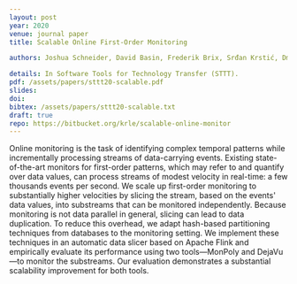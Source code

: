 ```yaml
---
layout: post
year: 2020
venue: journal paper
title: Scalable Online First-Order Monitoring

authors: Joshua Schneider, David Basin, Frederik Brix, Srđan Krstić, Dmitriy Traytel

details: In Software Tools for Technology Transfer (STTT).
pdf: /assets/papers/sttt20-scalable.pdf
slides: 
doi: 
bibtex: /assets/papers/sttt20-scalable.txt
draft: true
repo: https://bitbucket.org/krle/scalable-online-monitor
---
```


Online monitoring is the task of identifying complex temporal patterns while incrementally processing streams of data-carrying events. Existing state-of-the-art monitors for first-order patterns, which may refer to and quantify over data values, can process streams of modest velocity in real-time: a few thousands events per second. We scale up first-order monitoring to substantially higher velocities by slicing the stream, based on the events' data values, into substreams that can be monitored independently. Because monitoring is not data parallel in general, slicing can lead to data duplication. To reduce this overhead, we adapt hash-based partitioning techniques from databases to the monitoring setting. We implement these techniques in an automatic data slicer based on Apache Flink and empirically evaluate its performance using two tools—MonPoly and DejaVu—to monitor the substreams. Our evaluation demonstrates a substantial scalability improvement for both tools.


